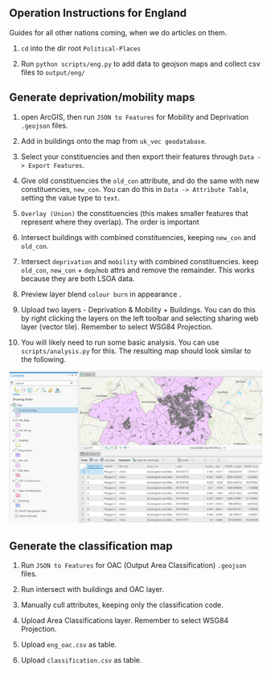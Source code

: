 ## Operation Instructions for England

Guides for all other nations coming, when we do articles on them.

1. ```cd``` into the dir root ```Political-Places```

2. Run ```python scripts/eng.py``` to add data to geojson maps and collect csv files to ```output/eng/```


## Generate deprivation/mobility maps

1. open ArcGIS, then run ```JSON to Features``` for Mobility and Deprivation ```.geojson``` files.

2. Add in buildings onto the map from ```uk_vec geodatabase```.

3. Select your constituencies and then export their features through ```Data -> Export Features```.

4. Give old constituencies the ```old_con``` attribute, and do the same with new constituencies, ```new_con```. You can do this in ```Data -> Attribute Table```, setting the value type to ```text```.

5. ```Overlay (Union)``` the constituencies (this makes smaller features that represent where they overlap). The order is important 

6. Intersect buildings with combined constituencies, keeping ```new_con``` and ```old_con```.

7. Intersect ```deprivation``` and ```mobility``` with combined constituencies. keep ```old_con```, ```new_con``` + ```dep```/```mob``` attrs and remove the remainder. This works because they are both LSOA data.

8. Preview layer blend ```colour burn``` in appearance .

9. Upload two layers - Deprivation & Mobility + Buildings. You can do this by right clicking the layers on the left toolbar and selecting sharing web layer (vector tile). Remember to select WSG84 Projection.

10. You will likely need to run some basic analysis. You can use ```scripts/analysis.py``` for this. The resulting map should look similar to the following.

![Map of MK Constituencies on ArcGIS](result.png?raw=true "Map of MK Constituencies on ArcGIS")


## Generate the classification map

1. Run ```JSON to Features``` for OAC (Output Area Classification) ```.geojson``` files.

2. Run intersect with buildings and OAC layer.

3. Manually cull attributes, keeping only the classification code.

4. Upload Area Classifications layer. Remember to select WSG84 Projection.

5. Upload ```eng_oac.csv``` as table.

6. Upload ```classification.csv``` as table.
